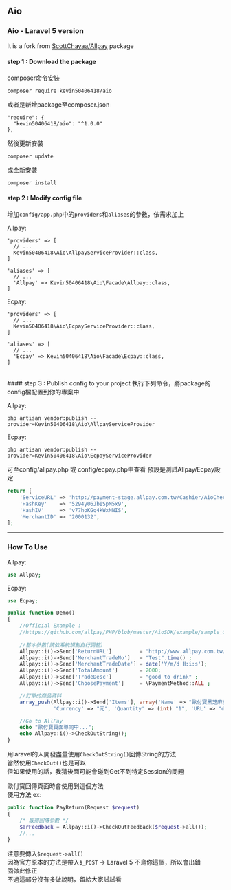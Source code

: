 ## Aio
### Aio - Laravel 5 version
It is a fork from [ScottChayaa/Allpay](https://github.com/ScottChayaa/Allpay) package

#### step 1 : Download the package
composer命令安裝
```
composer require kevin50406418/aio
```
或者是新增package至composer.json
```
"require": {
  "kevin50406418/aio": "^1.0.0"
},
```
然後更新安裝
```
composer update
```
或全新安裝
```
composer install
```

#### step 2 : Modify config file
增加`config/app.php`中的`providers`和`aliases`的參數，依需求加上

Allpay:
```
'providers' => [
  // ...
  Kevin50406418\Aio\AllpayServiceProvider::class,
]

'aliases' => [
  // ...
  'Allpay' => Kevin50406418\Aio\Facade\Allpay::class,
]
```

Ecpay:
```
'providers' => [
  // ...
  Kevin50406418\Aio\EcpayServiceProvider::class,
]

'aliases' => [
  // ...
  'Ecpay' => Kevin50406418\Aio\Facade\Ecpay::class,
]
```

<br>
#### step 3 : Publish config to your project
執行下列命令，將package的config檔配置到你的專案中

Allpay:
```
php artisan vendor:publish --provider=Kevin50406418\Aio\AllpayServiceProvider
```

Ecpay:
```
php artisan vendor:publish --provider=Kevin50406418\Aio\EcpayServiceProvider
```

可至config/allpay.php 或 config/ecpay.php中查看
預設是測試Allpay/Ecpay設定
```php
return [
    'ServiceURL' => 'http://payment-stage.allpay.com.tw/Cashier/AioCheckOut',
    'HashKey'    => '5294y06JbISpM5x9',
    'HashIV'     => 'v77hoKGq4kWxNNIS',
    'MerchantID' => '2000132',
];
```


---

### How To Use 
Allpay: 
```php
use Allpay;
```

Ecpay:
```php
use Ecpay;
```
```php
public function Demo()
{
    //Official Example : 
    //https://github.com/allpay/PHP/blob/master/AioSDK/example/sample_Credit_CreateOrder.php
    
    //基本參數(請依系統規劃自行調整)
    Allpay::i()->Send['ReturnURL']         = "http://www.allpay.com.tw/receive.php" ;
    Allpay::i()->Send['MerchantTradeNo']   = "Test".time() ;           //訂單編號
    Allpay::i()->Send['MerchantTradeDate'] = date('Y/m/d H:i:s');      //交易時間
    Allpay::i()->Send['TotalAmount']       = 2000;                     //交易金額
    Allpay::i()->Send['TradeDesc']         = "good to drink" ;         //交易描述
    Allpay::i()->Send['ChoosePayment']     = \PaymentMethod::ALL ;     //付款方式

    //訂單的商品資料
    array_push(Allpay::i()->Send['Items'], array('Name' => "歐付寶黑芝麻豆漿", 'Price' => (int)"2000",
               'Currency' => "元", 'Quantity' => (int) "1", 'URL' => "dedwed"));

    //Go to AllPay
    echo "歐付寶頁面導向中...";
    echo Allpay::i()->CheckOutString();
}
```
用laravel的人開發盡量使用`CheckOutString()`回傳String的方法<br>
當然使用`CheckOut()`也是可以<br>
但如果使用的話，我猜後面可能會碰到Get不到特定Session的問題<br>

歐付寶回傳頁面時會使用到這個方法<br>
使用方法 ex: 
```php
public function PayReturn(Request $request)
{
    /* 取得回傳參數 */
    $arFeedback = Allpay::i()->CheckOutFeedback($request->all());
    //...
}
```
注意要傳入`$request->all()`<br>
因為官方原本的方法是帶入`$_POST` → Laravel 5 不鳥你這個，所以會出錯<br>
固做此修正<br>
不過這部分沒有多做說明，留給大家試試看<br>
<br>
